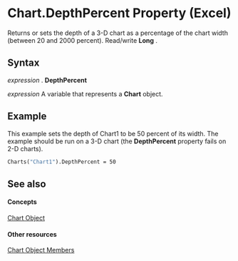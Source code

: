 
# Chart.DepthPercent Property (Excel)

Returns or sets the depth of a 3-D chart as a percentage of the chart width (between 20 and 2000 percent). Read/write  **Long** .


## Syntax

 _expression_ . **DepthPercent**

 _expression_ A variable that represents a **Chart** object.


## Example

This example sets the depth of Chart1 to be 50 percent of its width. The example should be run on a 3-D chart (the  **DepthPercent** property fails on 2-D charts).


```vb
Charts("Chart1").DepthPercent = 50
```


## See also


#### Concepts


[Chart Object](179c32ce-49bd-6f36-ea12-89fb5443f3ea.md)
#### Other resources


[Chart Object Members](a3f8ac44-02d6-6f3f-b5e0-23f4bd5d6baf.md)
